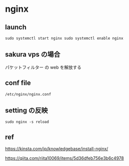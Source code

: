 
# nginx


## launch

```
sudo systemctl start nginx sudo systemctl enable nginx
```


## sakura vps の場合

パケットフィルター の web を解放する


## conf file

```
/etc/nginx/nginx.conf
```


## setting の反映

```
sudo nginx -s reload
```



## ref

https://kinsta.com/jp/knowledgebase/install-nginx/

https://qiita.com/riita10069/items/5d36dfeb756e3b6c4978


